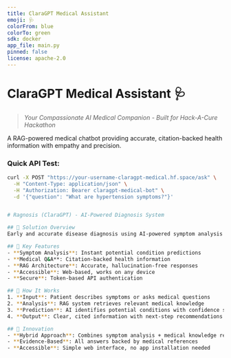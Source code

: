 ```yaml
---
title: ClaraGPT Medical Assistant
emoji: 🩺
colorFrom: blue
colorTo: green
sdk: docker
app_file: main.py
pinned: false
license: apache-2.0
---
```


# ClaraGPT Medical Assistant 🩺

> *Your Compassionate AI Medical Companion - Built for Hack-A-Cure Hackathon*

A RAG-powered medical chatbot providing accurate, citation-backed health information with empathy and precision.

### Quick API Test:
```bash
curl -X POST "https://your-username-claragpt-medical.hf.space/ask" \
  -H "Content-Type: application/json" \
  -H "Authorization: Bearer claragpt-medical-bot" \
  -d '{"question": "What are hypertension symptoms?"}'


# Ragnosis (ClaraGPT) - AI-Powered Diagnosis System

## 🎯 Solution Overview
Early and accurate disease diagnosis using AI-powered symptom analysis and medical knowledge retrieval.

## 🏥 Key Features
- **Symptom Analysis**: Instant potential condition predictions
- **Medical Q&A**: Citation-backed health information  
- **RAG Architecture**: Accurate, hallucination-free responses
- **Accessible**: Web-based, works on any device
- **Secure**: Token-based API authentication

## 🔬 How It Works
1. **Input**: Patient describes symptoms or asks medical questions
2. **Analysis**: RAG system retrieves relevant medical knowledge
3. **Prediction**: AI identifies potential conditions with confidence scores
4. **Output**: Clear, cited information with next-step recommendations

## 🚀 Innovation
- **Hybrid Approach**: Combines symptom analysis + medical knowledge retrieval
- **Evidence-Based**: All answers backed by medical references
- **Accessible**: Simple web interface, no app installation needed
